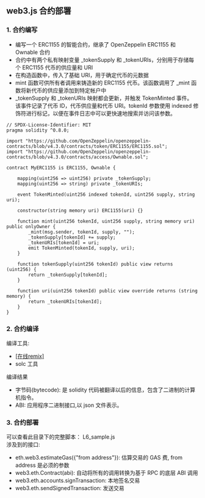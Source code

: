 ## web3.js 合约部署

### 1. 合约编写

-   编写一个 ERC1155 的智能合约，继承了 OpenZeppelin ERC1155 和 Ownable 合约
-   合约中有两个私有映射变量 \_tokenSupply 和 \_tokenURIs，分别用于存储每个 ERC1155 代币的供应量和 URI
-   在构造函数中，传入了基础 URI，用于确定代币的元数据
-   mint 函数可供所有者调用来铸造新的 ERC1155 代币。该函数调用了 \_mint 函数将新代币的供应量添加到特定帐户中
-   \_tokenSupply 和 \_tokenURIs 映射都会更新，并触发 TokenMinted 事件。 该事件记录了代币 ID，代币供应量和代币 URI。tokenId 参数使用 indexed 修饰符进行标记，以便在事件日志中可以更快速地搜索并访问该参数。

```
// SPDX-License-Identifier: MIT
pragma solidity ^0.8.0;

import "https://github.com/OpenZeppelin/openzeppelin-contracts/blob/v4.3.0/contracts/token/ERC1155/ERC1155.sol";
import "https://github.com/OpenZeppelin/openzeppelin-contracts/blob/v4.3.0/contracts/access/Ownable.sol";

contract MyERC1155 is ERC1155, Ownable {

    mapping(uint256 => uint256) private _tokenSupply;
    mapping(uint256 => string) private _tokenURIs;

    event TokenMinted(uint256 indexed tokenId, uint256 supply, string uri);

    constructor(string memory uri) ERC1155(uri) {}

    function mint(uint256 tokenId, uint256 supply, string memory uri) public onlyOwner {
        _mint(msg.sender, tokenId, supply, "");
        _tokenSupply[tokenId] += supply;
        _tokenURIs[tokenId] = uri;
        emit TokenMinted(tokenId, supply, uri);
    }

    function tokenSupply(uint256 tokenId) public view returns (uint256) {
        return _tokenSupply[tokenId];
    }

    function uri(uint256 tokenId) public view override returns (string memory) {
        return _tokenURIs[tokenId];
    }
}
```

### 2. 合约编译

编译工具:

-   [[在线remix]](https://remix.ethereum.org/)
-   solc 工具

编译结果

-   字节码(bytecode): 是 solidity 代码被翻译以后的信息，包含了二进制的计算机指令。
-   ABI: 应用程序二进制接口,以 json 文件表示。

### 3. 合约部署

可以查看此目录下的完整脚本： L6_sample.js  
涉及到的接口:

-   eth.web3.estimateGas({"from address"}): 估算交易的 GAS 费, from address 是必须的参数
-   web3.eth.Contract(abi): 自动将所有的调用转换为基于 RPC 的底层 ABI 调用
-   web3.eth.accounts.signTransaction: 本地签名交易
-   web3.eth.sendSignedTransaction: 发送交易
